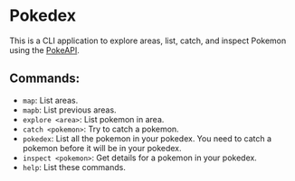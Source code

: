 # Pokedex
This is a CLI application to explore areas, list, catch, and inspect Pokemon using the 
[PokeAPI](pokeapi.co).

## Commands:
- `map`: List areas.
- `mapb`: List previous areas.
- `explore <area>`: List pokemon in area.
- `catch <pokemon>`: Try to catch a pokemon.
- `pokedex`: List all the pokemon in your pokedex. You need to catch a pokemon before 
it will be in your pokedex.
- `inspect <pokemon>`: Get details for a pokemon in your pokedex.
- `help`: List these commands.

